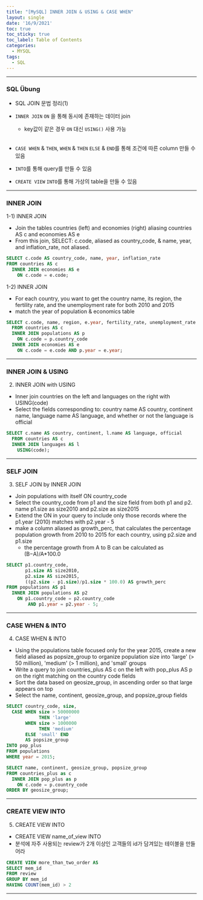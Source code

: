 ```yaml
---
title: "[MySQL] INNER JOIN & USING & CASE WHEN"
layout: single
date: '16/9/2021'
toc: true
toc_sticky: true
toc_label: Table of Contents
categories:
  - MYSQL
tags:
  - SQL
---
```


---
### SQL Übung 
* SQL JOIN 문법 정리(1)

* ```INNER JOIN``` ```ON``` 을 통해 동시에 존재하는 데이터 join
    * key값이 같은 경우 ```ON``` 대신 ```USING()``` 사용 가능
<br><br>
* ```CASE WHEN``` & ```THEN```, ```WHEN``` & ```THEN``` ```ELSE``` & ```END```를 통해 조건에 따른 column 만들 수 있음
* ```INTO```를 통해 query를 만들 수 있음
* `CREATE VIEW` `INTO`를 통해 가상의 table을 만들 수 있음

---

### INNER JOIN
1-1) INNER JOIN
* Join the tables countries (left) and economies (right) aliasing countries AS c and economies AS e
* From this join, SELECT: c.code, aliased as country_code, & name, year, and inflation_rate, not aliased.

```sql
SELECT c.code AS country_code, name, year, inflation_rate
FROM countries AS c
  INNER JOIN economies AS e
    ON c.code = e.code;
```

1-2) INNER JOIN
* For each country, you want to get the country name, its region, the fertility rate, and the unemployment rate for both 2010 and 2015
* match the year of population & economics table

```sql
SELECT c.code, name, region, e.year, fertility_rate, unemployment_rate
  FROM countries AS c
  INNER JOIN populations AS p
    ON c.code = p.country_code
  INNER JOIN economies AS e
    ON c.code = e.code AND p.year = e.year;
```
---

### INNER JOIN & USING
2) INNER JOIN with USING
* Inner join countries on the left and languages on the right with USING(code)
* Select the fields corresponding to: country name AS country, continent name, language name AS language, and whether or not the language is official

```sql
SELECT c.name AS country, continent, l.name AS language, official
  FROM countries AS c
  INNER JOIN languages AS l
    USING(code);
```
---

### SELF JOIN
3) SELF JOIN by INNER JOIN
* Join populations with itself ON country_code
* Select the country_code from p1 and the size field from both p1 and p2. name p1.size as size2010 and p2.size as size2015
* Extend the ON in your query to include only those records where the p1.year (2010) matches with p2.year - 5
* make a column aliased as growth_perc, that calculates the percentage population growth from 2010 to 2015 for each country, using p2.size and p1.size
    * the percentage growth from A to B can be calculated as (B−A)/A*100.0


```sql
SELECT p1.country_code,
       p1.size AS size2010, 
       p2.size AS size2015,
       ((p2.size - p1.size)/p1.size * 100.0) AS growth_perc
FROM populations AS p1
  INNER JOIN populations AS p2
    ON p1.country_code = p2.country_code
        AND p1.year = p2.year - 5;
```
---

### CASE WHEN & INTO
4) CASE WHEN & INTO
* Using the populations table focused only for the year 2015, create a new field aliased as popsize_group to organize population size into 'large' (> 50 million), 'medium' (> 1 million), and 'small' groups
* Write a query to join countries_plus AS c on the left with pop_plus AS p on the right matching on the country code fields
* Sort the data based on geosize_group, in ascending order so that large appears on top
* Select the name, continent, geosize_group, and popsize_group fields

```sql
SELECT country_code, size,
  CASE WHEN size > 50000000
            THEN 'large'
       WHEN size > 1000000
            THEN 'medium'
       ELSE 'small' END
       AS popsize_group
INTO pop_plus       
FROM populations
WHERE year = 2015;

SELECT name, continent, geosize_group, popsize_group
FROM countries_plus as c
  INNER JOIN pop_plus as p
    ON c.code = p.country_code
ORDER BY geosize_group;
```

---

### CREATE VIEW INTO
5) CREATE VIEW INTO
* CREATE VIEW name_of_view INTO
* 분석에 자주 사용되는 review가 2개 이상인 고객들의 id가 담겨있는 테이블을 만들어라

```sql
CREATE VIEW more_than_two_order AS
SELECT mem_id
FROM review
GROUP BY mem_id
HAVING COUNT(mem_id) > 2
```

---